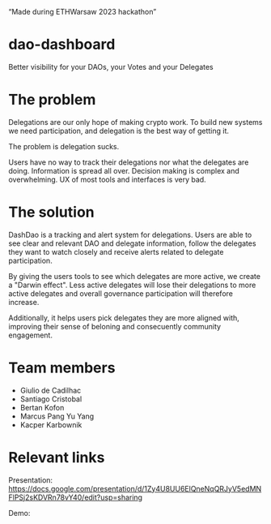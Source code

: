 “Made during ETHWarsaw 2023 hackathon”

# dao-dashboard

Better visibility for your DAOs, your Votes and your Delegates

# The problem

Delegations are our only hope of making crypto work. To build new systems we need participation, and delegation is the best way of getting it.

The problem is delegation sucks.

Users have no way to track their delegations nor what the delegates are doing. Information is spread all over. Decision making is complex and overwhelming. UX of most tools and interfaces is very bad.

# The solution

DashDao is a tracking and alert system for delegations. Users are able to see clear and relevant DAO and delegate information, follow the delegates they want to watch closely and receive alerts related to delegate participation.

By giving the users tools to see which delegates are more active, we create a "Darwin effect". Less active delegates will lose their delegations to more active delegates and overall governance participation will therefore increase.

Additionally, it helps users pick delegates they are more aligned with, improving their sense of beloning and consecuently community engagement.

# Team members

- Giulio de Cadilhac
- Santiago Cristobal
- Bertan Kofon
- Marcus Pang Yu Yang
- Kacper Karbownik

# Relevant links

Presentation: https://docs.google.com/presentation/d/1Zy4U8UU6ElQneNqQRJyV5edMNFlPSj2sKDVRn78vY40/edit?usp=sharing

Demo:

